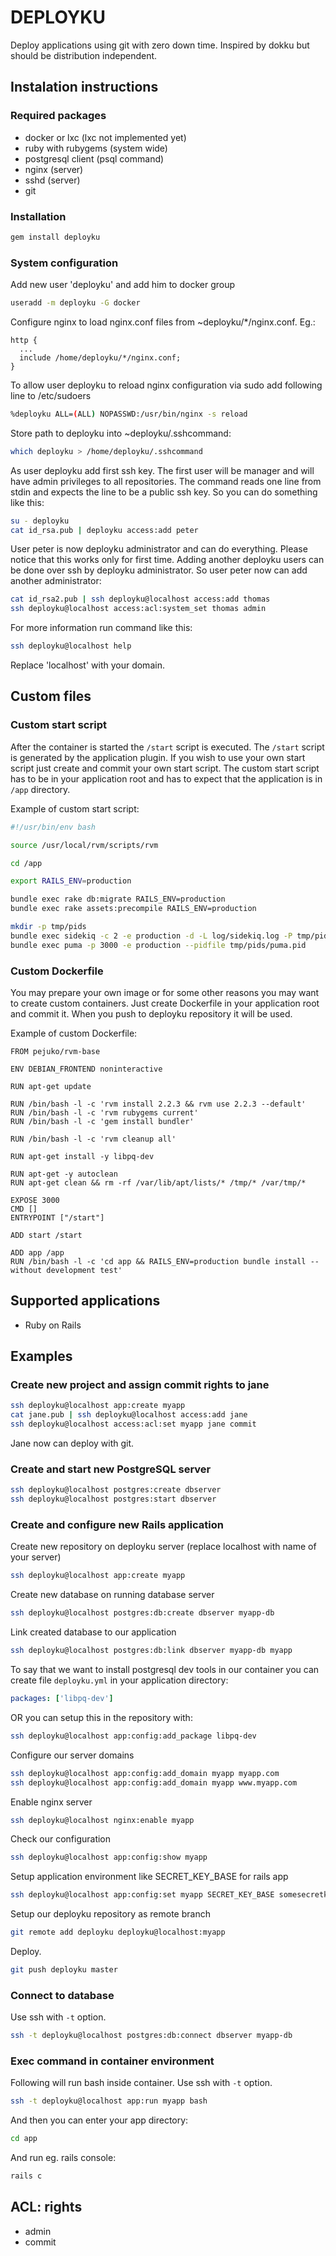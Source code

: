 # DEPLOYKU

Deploy applications using git with zero down time. Inspired by dokku but should be distribution independent.

## Instalation instructions

### Required packages

* docker or lxc (lxc not implemented yet)
* ruby with rubygems (system wide)
* postgresql client (psql command)
* nginx (server)
* sshd (server)
* git

### Installation

```bash
gem install deployku
```

### System configuration

Add new user 'deployku' and add him to docker group
```bash
useradd -m deployku -G docker
```

Configure nginx to load nginx.conf files from ~deployku/*/nginx.conf. Eg.:
```
http {
  ...
  include /home/deployku/*/nginx.conf;
}
```

To allow user deployku to reload nginx configuration via sudo add following line to /etc/sudoers
```bash
%deployku ALL=(ALL) NOPASSWD:/usr/bin/nginx -s reload
```

Store path to deployku into ~deployku/.sshcommand:
```bash
which deployku > /home/deployku/.sshcommand
```

As user deployku add first ssh key. The first user will be manager and will have admin privileges to all repositories.
The command reads one line from stdin and expects the line to be a public ssh key. So you can do something like this:
```bash
su - deployku
cat id_rsa.pub | deployku access:add peter
```

User peter is now deployku administrator and can do everything. Please notice that this works only for first time.
Adding another deployku users can be done over ssh by deployku administrator. So user peter now can add another administrator:
```bash
cat id_rsa2.pub | ssh deployku@localhost access:add thomas
ssh deployku@localhost access:acl:system_set thomas admin
```

For more information run command like this:
```bash
ssh deployku@localhost help
```

Replace 'localhost' with your domain.

## Custom files

### Custom start script

After the container is started the `/start` script is executed. The `/start` script is generated by the application plugin.
If you wish to use your own start script just create and commit your own start script. The custom start script has to be
in your application root and has to expect that the application is in `/app` directory.

Example of custom start script:
```bash
#!/usr/bin/env bash

source /usr/local/rvm/scripts/rvm

cd /app

export RAILS_ENV=production

bundle exec rake db:migrate RAILS_ENV=production
bundle exec rake assets:precompile RAILS_ENV=production

mkdir -p tmp/pids
bundle exec sidekiq -c 2 -e production -d -L log/sidekiq.log -P tmp/pids/sidekiq.pid
bundle exec puma -p 3000 -e production --pidfile tmp/pids/puma.pid
```

### Custom Dockerfile

You may prepare your own image or for some other reasons you may want to create custom containers. Just create Dockerfile in your
application root and commit it. When you push to deployku repository it will be used.

Example of custom Dockerfile:
```
FROM pejuko/rvm-base

ENV DEBIAN_FRONTEND noninteractive

RUN apt-get update

RUN /bin/bash -l -c 'rvm install 2.2.3 && rvm use 2.2.3 --default'
RUN /bin/bash -l -c 'rvm rubygems current'
RUN /bin/bash -l -c 'gem install bundler'

RUN /bin/bash -l -c 'rvm cleanup all'

RUN apt-get install -y libpq-dev

RUN apt-get -y autoclean
RUN apt-get clean && rm -rf /var/lib/apt/lists/* /tmp/* /var/tmp/*

EXPOSE 3000
CMD []
ENTRYPOINT ["/start"]

ADD start /start

ADD app /app
RUN /bin/bash -l -c 'cd app && RAILS_ENV=production bundle install --without development test'
```

## Supported applications

* Ruby on Rails

## Examples

### Create new project and assign commit rights to jane

```bash
ssh deployku@localhost app:create myapp
cat jane.pub | ssh deployku@localhost access:add jane
ssh deployku@localhost access:acl:set myapp jane commit
```

Jane now can deploy with git.

### Create and start new PostgreSQL server

```bash
ssh deployku@localhost postgres:create dbserver
ssh deployku@localhost postgres:start dbserver
```

### Create and configure new Rails application

Create new repository on deployku server (replace localhost with name of your server)
```bash
ssh deployku@localhost app:create myapp
```

Create new database on running database server
```bash
ssh deployku@localhost postgres:db:create dbserver myapp-db
```

Link created database to our application
```bash
ssh deployku@localhost postgres:db:link dbserver myapp-db myapp
```

To say that we want to install postgresql dev tools in our container you can create file `deployku.yml` in your
application directory:
```yaml
packages: ['libpq-dev']
```

OR you can setup this in the repository with:
```bash
ssh deployku@localhost app:config:add_package libpq-dev
```

Configure our server domains
```bash
ssh deployku@localhost app:config:add_domain myapp myapp.com
ssh deployku@localhost app:config:add_domain myapp www.myapp.com
```

Enable nginx server
```bash
ssh deployku@localhost nginx:enable myapp
```

Check our configuration
```bash
ssh deployku@localhost app:config:show myapp
```

Setup application environment like SECRET_KEY_BASE for rails app
```bash
ssh deployku@localhost app:config:set myapp SECRET_KEY_BASE somesecretkey
```

Setup our deployku repository as remote branch
```bash
git remote add deployku deployku@localhost:myapp
```

Deploy.
```bash
git push deployku master
```

### Connect to database
Use ssh with `-t` option.
```bash
ssh -t deployku@localhost postgres:db:connect dbserver myapp-db
```

### Exec command in container environment
Following will run bash inside container. Use ssh with `-t` option.
```bash
ssh -t deployku@localhost app:run myapp bash
```

And then you can enter your app directory:
```bash
cd app
```

And run eg. rails console:
```bash
rails c
```

## ACL: rights
- admin
- commit